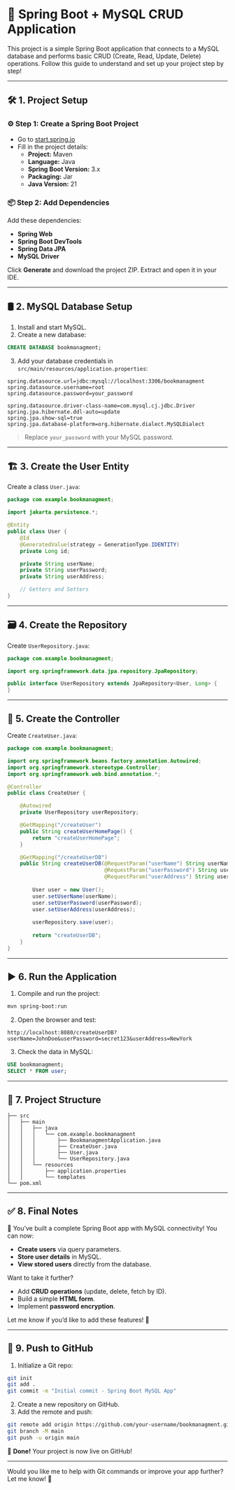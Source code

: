 # 📘 Spring Boot + MySQL CRUD Application

This project is a simple Spring Boot application that connects to a MySQL database and performs basic CRUD (Create, Read, Update, Delete) operations. Follow this guide to understand and set up your project step by step!

---

## 🛠️ **1. Project Setup**

### ⚙️ **Step 1: Create a Spring Boot Project**

- Go to [start.spring.io](https://start.spring.io)
- Fill in the project details:
  - **Project:** Maven
  - **Language:** Java
  - **Spring Boot Version:** 3.x
  - **Packaging:** Jar
  - **Java Version:** 21

### 📦 **Step 2: Add Dependencies**

Add these dependencies:

- **Spring Web**
- **Spring Boot DevTools**
- **Spring Data JPA**
- **MySQL Driver**

Click **Generate** and download the project ZIP. Extract and open it in your IDE.

---

## 🛢 **2. MySQL Database Setup**

1. Install and start MySQL.
2. Create a new database:

```sql
CREATE DATABASE bookmanagment;
```

3. Add your database credentials in `src/main/resources/application.properties`:

```properties
spring.datasource.url=jdbc:mysql://localhost:3306/bookmanagment
spring.datasource.username=root
spring.datasource.password=your_password

spring.datasource.driver-class-name=com.mysql.cj.jdbc.Driver
spring.jpa.hibernate.ddl-auto=update
spring.jpa.show-sql=true
spring.jpa.database-platform=org.hibernate.dialect.MySQLDialect
```

> Replace `your_password` with your MySQL password.

---

## 🏗️ **3. Create the User Entity**

Create a class `User.java`:

```java
package com.example.bookmanagment;

import jakarta.persistence.*;

@Entity
public class User {
    @Id
    @GeneratedValue(strategy = GenerationType.IDENTITY)
    private Long id;

    private String userName;
    private String userPassword;
    private String userAddress;

    // Getters and Setters
}
```

---

## 🗃️ **4. Create the Repository**

Create `UserRepository.java`:

```java
package com.example.bookmanagment;

import org.springframework.data.jpa.repository.JpaRepository;

public interface UserRepository extends JpaRepository<User, Long> {
}
```

---

## 🚀 **5. Create the Controller**

Create `CreateUser.java`:

```java
package com.example.bookmanagment;

import org.springframework.beans.factory.annotation.Autowired;
import org.springframework.stereotype.Controller;
import org.springframework.web.bind.annotation.*;

@Controller
public class CreateUser {

    @Autowired
    private UserRepository userRepository;

    @GetMapping("/createUser")
    public String createUserHomePage() {
        return "createUserHomePage";
    }

    @GetMapping("/createUserDB")
    public String createUserDB(@RequestParam("userName") String userName,
                               @RequestParam("userPassword") String userPassword,
                               @RequestParam("userAddress") String userAddress) {
        
        User user = new User();
        user.setUserName(userName);
        user.setUserPassword(userPassword);
        user.setUserAddress(userAddress);
        
        userRepository.save(user);
        
        return "createUserDB";
    }
}
```

---

## ▶️ **6. Run the Application**

1. Compile and run the project:

```sh
mvn spring-boot:run
```

2. Open the browser and test:

```
http://localhost:8080/createUserDB?userName=JohnDoe&userPassword=secret123&userAddress=NewYork
```

3. Check the data in MySQL:

```sql
USE bookmanagment;
SELECT * FROM user;
```

---

## 📂 **7. Project Structure**

```
├── src
│   ├── main
│   │   ├── java
│   │   │   └── com.example.bookmanagment
│   │   │       ├── BookmanagmentApplication.java
│   │   │       ├── CreateUser.java
│   │   │       ├── User.java
│   │   │       └── UserRepository.java
│   │   └── resources
│   │       ├── application.properties
│   │       └── templates
└── pom.xml
```

---

## ✅ **8. Final Notes**

🎯 You’ve built a complete Spring Boot app with MySQL connectivity! You can now:

- **Create users** via query parameters.
- **Store user details** in MySQL.
- **View stored users** directly from the database.

Want to take it further?
- Add **CRUD operations** (update, delete, fetch by ID).
- Build a simple **HTML form**.
- Implement **password encryption**.

Let me know if you’d like to add these features! 🚀

---

## 📘 **9. Push to GitHub**

1. Initialize a Git repo:

```sh
git init
git add .
git commit -m "Initial commit - Spring Boot MySQL App"
```

2. Create a new repository on GitHub.
3. Add the remote and push:

```sh
git remote add origin https://github.com/your-username/bookmanagment.git
git branch -M main
git push -u origin main
```

🚀 **Done!** Your project is now live on GitHub!

---

Would you like me to help with Git commands or improve your app further? Let me know! 🚀

